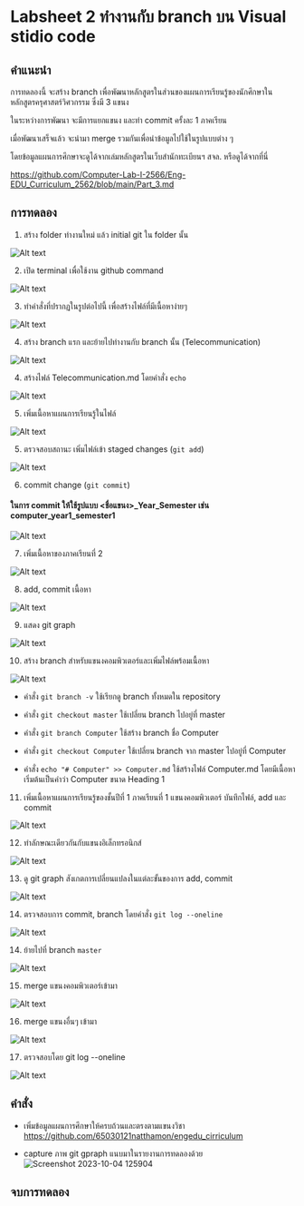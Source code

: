 ﻿# Labsheet 2 ทำงานกับ branch บน Visual stidio code

## คำแนะนำ

การทดลองนี้ จะสร้าง branch เพื่อพัฒนาหลักสูตรในส่วนของแผนการเรียนรู้ของนักศึกษาในหลักสูตรครุศาสตร์วิศวกรรม ซึ่งมี 3 แขนง

ในระหว่างการพัฒนา จะมีการแยกแขนง และทำ commit ครั้งละ 1 ภาคเรียน 

เมื่อพัฒนาเสร็จแล้ว จะนำมา merge รวมกันเพื่อนำข้อมูลไปใช้ในรูปแบบต่าง ๆ 

โดยข้อมูลแผนการศึกษาจะดูได้จากเล่มหลักสูตรในเว็บสำนักทะเบียนฯ สจล. หรือดูได้จากที่นี่

https://github.com/Computer-Lab-I-2566/Eng-EDU_Curriculum_2562/blob/main/Part_3.md

## การทดลอง


1. สร้าง folder ทำงานใหม่ แล้ว initial git ใน folder นั้น


![Alt text](./Pictures/Picture-40.png)

2. เปิด terminal เพื่อใช้งาน github command

![Alt text](./Pictures/Picture-41.png)

3. ทำคำสั่งที่ปรากฏในรูปต่อไปนี้ เพื่อสร้างไฟล์ที่มีเนื้อหาง่ายๆ  

![Alt text](./Pictures/Picture-42.png)

4. สร้าง branch แรก และย้ายไปทำงานกับ branch นั้น (Telecommunication)

![Alt text](./Pictures/Picture-43.png)

4. สร้างไฟล์ Telecommunication.md โดยคำสั่ง `echo`

![Alt text](./Pictures/Picture-44.png)

5. เพิ่มเนื้อหาแผนการเรียนรู้ในไฟล์

![Alt text](./Pictures/Picture-45.png)


5. ตรวจสอบสถานะ เพิ่มไฟล์เข้า staged changes (`git add`)

![Alt text](./Pictures/Picture-46.png)

6. commit change (`git commit`)

#### ในการ commit ให้ใช้รูปแบบ <ชื่อแขนง>_Year<x>_Semester<y> เช่น computer_year1_semester1

![Alt text](./Pictures/Picture-47.png)


7. เพิ่มเนื้อหาของภาคเรียนที่ 2

![Alt text](./Pictures/Picture-48.png)

8. add, commit เนื้อหา

![Alt text](./Pictures/Picture-49.png)

9. แสดง git graph

![Alt text](./Pictures/Picture-50.png)

10. สร้าง branch สำหรับแขนงคอมพิวเตอร์และเพิ่มไฟล์พร้อมเนื้อหา

![Alt text](./Pictures/Picture-51.png)


   - คำสั่ง  `git branch -v` ใช้เรียกดู branch ทั้งหมดใน repository

   - คำสั่ง  `git checkout master` ใช้เปลี่ยน branch ไปอยู่ที่ master 

   - คำสั่ง  `git branch Computer` ใช้สร้าง branch ชื่อ  Computer

   - คำสั่ง  `git checkout Computer` ใช้เปลี่ยน branch จาก master ไปอยู่ที่ Computer 

   - คำสั่ง  `echo "# Computer" >> Computer.md`   ใช้สร้างไฟล์ Computer.md โดยมีเนื้อหาเริ่มต้นเป็นคำว่า  Computer ขนาด Heading 1


11. เพิ่มเนื้อหาแผนการเรียนรู้ของชั้นปีที่ 1 ภาคเรียนที่ 1 แขนงคอมพิวเตอร์   บันทึกไฟล์,  add และ commit

![Alt text](./Pictures/Picture-52.png)

12. ทำลักษณะเดียวกันกับแขนงอิเล็กทรอนิกส์

![Alt text](./Pictures/Picture-53.png)

13. ดู git graph สังเกตการเปลี่ยนแปลงในแต่ละขั้นของการ add, commit

![Alt text](./Pictures/Picture-54.png)

14. ตรวจสอบการ commit, branch โดยคำสั่ง `git log --oneline`

![Alt text](./Pictures/Picture-55.png)


14. ย้ายไปที่ branch `master`

![Alt text](./Pictures/Picture-56.png)

15. merge แขนงคอมพิวเตอร์เข้ามา

![Alt text](./Pictures/Picture-57.png)

16. merge แขนงอื่นๆ เข้ามา

![Alt text](./Pictures/Picture-58.png)


17. ตรวจสอบโดย  git log --oneline

![Alt text](Pictures/Picture-59.png)


## คำสั่ง

- เพิ่มข้อมูลแผนการศึกษาให้ครบถ้วนและตรงตามแขนงวิชา
  https://github.com/65030121natthamon/engedu_cirriculum

- capture ภาพ git gpraph แนบมาในรายงานการทดลองด้วย
![Screenshot 2023-10-04 125904](https://github.com/65030121natthamon/COM-LAB-I-LabSheet-Week-13/assets/144195611/0e0ee485-813b-40aa-b305-03693e26397b)


## จบการทดลอง
